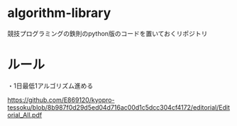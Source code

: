 # algorithm-library

競技プログラミングの鉄則のpython版のコードを置いておくリポジトリ

# ルール

・1日最低1アルゴリズム進める

https://github.com/E869120/kyopro-tessoku/blob/8b987f0d29d5ed04d716ac00d1c5dcc304cf4172/editorial/Editorial_All.pdf
